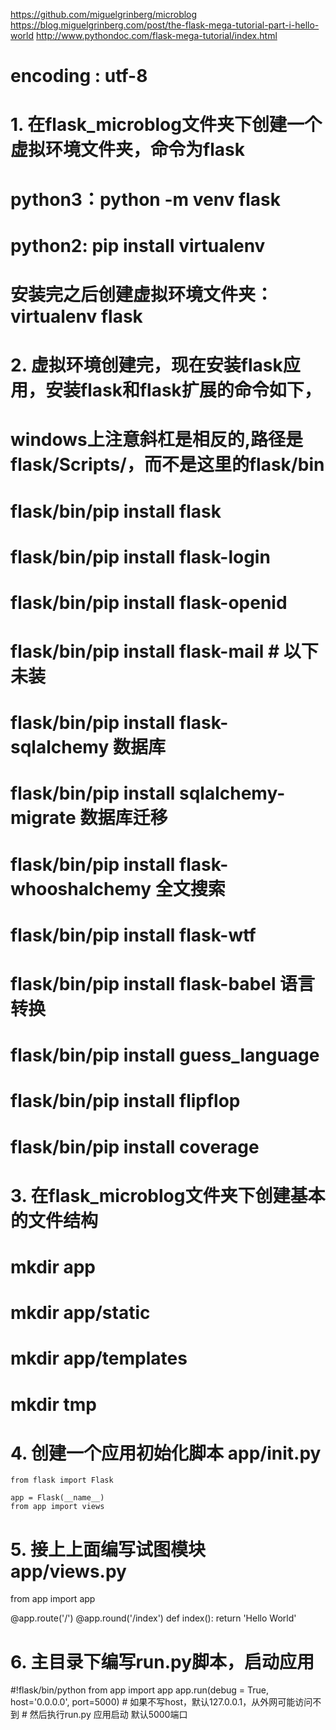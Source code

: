 https://github.com/miguelgrinberg/microblog
https://blog.miguelgrinberg.com/post/the-flask-mega-tutorial-part-i-hello-world
http://www.pythondoc.com/flask-mega-tutorial/index.html

# encoding : utf-8

# 1. 在flask_microblog文件夹下创建一个虚拟环境文件夹，命令为flask    
#    python3：python -m venv flask
#    python2: pip install virtualenv
#             安装完之后创建虚拟环境文件夹：virtualenv flask 
# 2. 虚拟环境创建完，现在安装flask应用，安装flask和flask扩展的命令如下，
#    windows上注意斜杠是相反的,路径是flask/Scripts/，而不是这里的flask/bin
#   flask/bin/pip install flask
#   flask/bin/pip install flask-login
#   flask/bin/pip install flask-openid
#   flask/bin/pip install flask-mail # 以下未装
#   flask/bin/pip install flask-sqlalchemy  数据库
#   flask/bin/pip install sqlalchemy-migrate  数据库迁移
#   flask/bin/pip install flask-whooshalchemy  全文搜索
#   flask/bin/pip install flask-wtf    
#   flask/bin/pip install flask-babel  语言转换
#   flask/bin/pip install guess_language
#   flask/bin/pip install flipflop
#   flask/bin/pip install coverage

# 3. 在flask_microblog文件夹下创建基本的文件结构
#   mkdir app
#   mkdir app/static
#   mkdir app/templates
#   mkdir tmp

# 4. 创建一个应用初始化脚本 app/__init__.py
    from flask import Flask

    app = Flask(__name__)
    from app import views

# 5. 接上上面编写试图模块 app/views.py
from app import app

@app.route('/')
@app.round('/index')
def index():
    return 'Hello World'


# 6. 主目录下编写run.py脚本，启动应用

#!flask/bin/python
from app import app
app.run(debug = True, host='0.0.0.0', port=5000)
    # 如果不写host，默认127.0.0.1，从外网可能访问不到
    # 然后执行run.py 应用启动 默认5000端口
